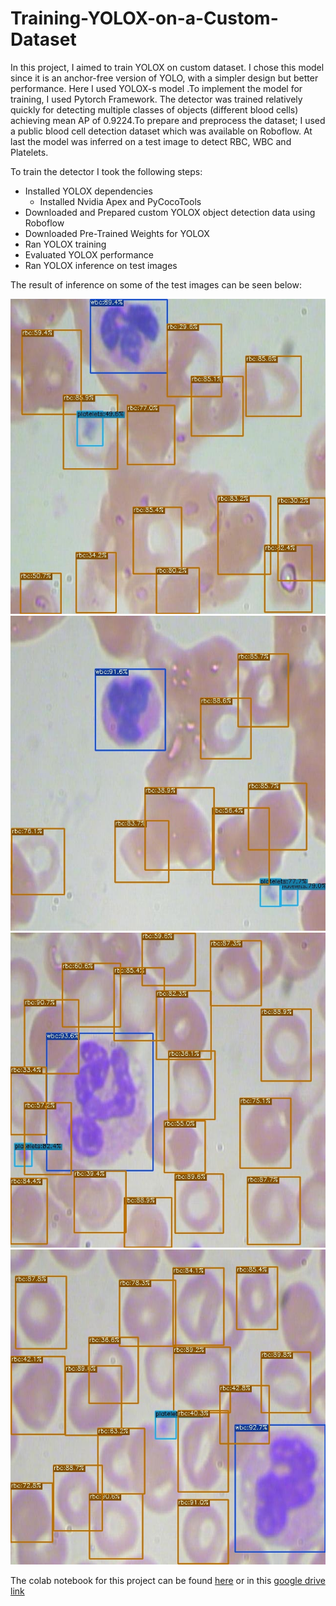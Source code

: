 # Training-YOLOX-on-a-Custom-Dataset

In this project, I aimed to train YOLOX on custom dataset. I chose this model since it is an anchor-free version of YOLO, with a simpler design but better performance. Here I used YOLOX-s model .To implement the model for training, I used Pytorch Framework. The detector was trained relatively quickly for detecting multiple classes of objects (different blood cells) achieving mean AP of 0.9224.To prepare and preprocess the dataset; I used a public blood cell detection dataset which was available on Roboflow. At last the model was inferred on a test image to detect RBC, WBC and Platelets.

To train the detector I took the following steps:
  -	Installed YOLOX dependencies
    -	Installed Nvidia Apex and PyCocoTools
  -	Downloaded and Prepared custom YOLOX object detection data using Roboflow
  -	Downloaded Pre-Trained Weights for YOLOX
  -	Ran YOLOX training
  -	Evaluated YOLOX performance
  -	Ran YOLOX inference on test images

The result of inference on some of the test images can be seen below:

![BloodImage_00050](BloodImage_00050.jpg)
![BloodImage_00057](BloodImage_00057.jpg)
![BloodImage_00245](BloodImage_00245.jpg)
![BloodImage_00402](BloodImage_00402.jpg)

The colab notebook for this project can be found [here](https://github.com/Aryan625/Training-YOLOX-on-a-Custom-Dataset/blob/main/Training_YOLOX_on_a_Custom_Dataset.ipynb) or in this [google drive link](https://colab.research.google.com/drive/1oV6CMuarHgLK1PzvN76iVtNQSqxHbvVC?usp=sharing)
